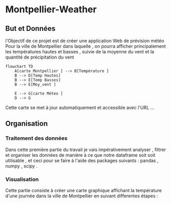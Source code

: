# Montpellier-Weather

## But et Données 

l'Objectif de ce projet est de créer une application Web de prévision météo Pour la ville de Montpellier  dans laquelle , on pourra afficher principalement les températures hautes et basses , suivie de la moyenne du vent et la quantité de précipitation du vent 

```mermaid
flowchart TD
    A[carte Montpellier ] --> B[Température ]
    B --> D[Temp Hautes]
    B --> E[Temp Basses]
    B --> E[Moy_vent ]

    E --> G[carte Méteo ]
    D --> G
```
 Cette carte se met à jour automatiquement et accessible avec l'URL ... 


 ## Organisation 

 ### Traitement des données 

 Dans cette première partie du travail  je vais impérativement analyser , filtrer et organiser les données de manière à ce que notre dataframe soit soit utilisable , et ceci pour se faire à l'aide des packages suivants : pandas , numpy , scipy .

 ### Visualisation  

 Cette partie consiste à créer une carte graphique affichant la température d'une journée dans la ville de Montpellier en suivant differentes étapes : 





 
